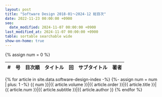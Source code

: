```yaml
---
layout: post
title: "Software Design 2018-01～2024-12 総目次"
date: 2022-11-23 00:00:00 +0900
seo:
  date_modified: 2024-11-07 00:00:00 +0900
last_modified_at: 2024-11-07 00:00:00 +0900
table: sortable searchable wide
show-on-home: true
---
```


{% assign num = 0 %}

\#|号|目次順|タイトル|回|サブタイトル|著者
-:|-|-:|-|-|-|-
{% for article in site.data.software-design-index -%}
{%- assign num = num | plus: 1 -%}
{{ num }}|<span>{{ article.volume }}</span>|{{ article.order }}|{{ article.title }}|{{ article.num }}|{{ article.subtitle }}|{{ article.author }}
{% endfor %}
